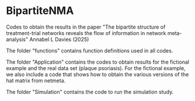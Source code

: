 # BipartiteNMA
Codes to obtain the results in the paper "The bipartite structure of treatment-trial networks reveals the flow of information in network meta-analysis" Annabel L Davies (2025)

The folder "functions" contains function definitions used in all codes. 

The folder "Application" contains the codes to obtain results for the fictional example and the real data set (plaque psoriasis). 
For the fictional example, we also include a code that shows how to obtain the various versions of the hat matrix from netmeta.

The folder "Simulation" contains the code to run the simulation study. 

